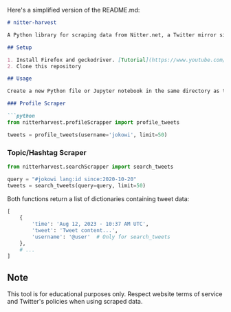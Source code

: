 Here's a simplified version of the README.md:

```markdown
# nitter-harvest

A Python library for scraping data from Nitter.net, a Twitter mirror site. Uses Selenium and BeautifulSoup for efficient data extraction.

## Setup

1. Install Firefox and geckodriver. [Tutorial](https://www.youtube.com/watch?v=4NxqmX6F6po)
2. Clone this repository

## Usage

Create a new Python file or Jupyter notebook in the same directory as the `nitter-harvest` folder.

### Profile Scraper

```python
from nitterharvest.profileScrapper import profile_tweets

tweets = profile_tweets(username='jokowi', limit=50)
```

### Topic/Hashtag Scraper

```python
from nitterharvest.searchScrapper import search_tweets

query = "#jokowi lang:id since:2020-10-20"
tweets = search_tweets(query=query, limit=50)
```

Both functions return a list of dictionaries containing tweet data:

```python
[
    {
        'time': 'Aug 12, 2023 · 10:37 AM UTC',
        'tweet': 'Tweet content...',
        'username': '@user'  # Only for search_tweets
    },
    # ...
]
```

## Note

This tool is for educational purposes only. Respect website terms of service and Twitter's policies when using scraped data.
```